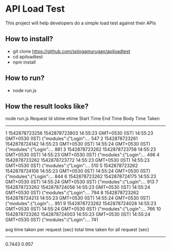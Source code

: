 # API Load Test

This project will help developers do a simple load test against their APIs

## How to install?

* git clone https://github.com/splogamurugan/apiloadtest
* cd apiloadtest
* npm install

## How to run?
* node run.js





## How the result looks like?
node run.js
Request Id  stime          etime          Start Time               End Time                 Body                     Time Taken
----------  -------------  -------------  -----------------------  -----------------------  -----------------------  ----------
1           1542878723256  1542878723803  14:55:23 GMT+0530 (IST)  14:55:23 GMT+0530 (IST)  {"modules":{"Login":...  547
2           1542878723261  1542878724142  14:55:23 GMT+0530 (IST)  14:55:24 GMT+0530 (IST)  {"modules":{"Login":...  881
3           1542878723262  1542878723758  14:55:23 GMT+0530 (IST)  14:55:23 GMT+0530 (IST)  {"modules":{"Login":...  496
4           1542878723262  1542878723772  14:55:23 GMT+0530 (IST)  14:55:23 GMT+0530 (IST)  {"modules":{"Login":...  510
5           1542878723262  1542878724106  14:55:23 GMT+0530 (IST)  14:55:24 GMT+0530 (IST)  {"modules":{"Login":...  844
6           1542878723262  1542878724175  14:55:23 GMT+0530 (IST)  14:55:24 GMT+0530 (IST)  {"modules":{"Login":...  913
7           1542878723262  1542878724056  14:55:23 GMT+0530 (IST)  14:55:24 GMT+0530 (IST)  {"modules":{"Login":...  794
8           1542878723262  1542878724213  14:55:23 GMT+0530 (IST)  14:55:24 GMT+0530 (IST)  {"modules":{"Login":...  951
9           1542878723262  1542878724028  14:55:23 GMT+0530 (IST)  14:55:24 GMT+0530 (IST)  {"modules":{"Login":...  766
10          1542878723262  1542878724003  14:55:23 GMT+0530 (IST)  14:55:24 GMT+0530 (IST)  {"modules":{"Login":...  741

avg time taken per request (sec)  total time taken for all request (sec)
--------------------------------  --------------------------------------
0.7443                            0.957
